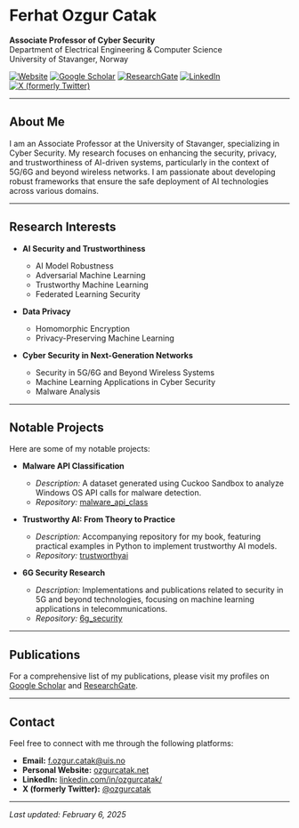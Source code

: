 # Ferhat Ozgur Catak

**Associate Professor of Cyber Security**  
Department of Electrical Engineering & Computer Science  
University of Stavanger, Norway

[![Website](https://img.shields.io/badge/Website-ozgurcatak.net-blue)](https://www.ozgurcatak.net/)
[![Google Scholar](https://img.shields.io/badge/Google_Scholar-Profile-blue)](https://scholar.google.com/citations?user=qPzUoDYAAAAJ&hl=en)
[![ResearchGate](https://img.shields.io/badge/ResearchGate-Profile-blue)](https://www.researchgate.net/profile/Ferhat_Ozgur_Catak)
[![LinkedIn](https://img.shields.io/badge/LinkedIn-Profile-blue)](https://www.linkedin.com/in/ozgurcatak/)
[![X (formerly Twitter)](https://img.shields.io/badge/X-@ozgurcatak-blue)](https://x.com/ozgurcatak)

---

## About Me

I am an Associate Professor at the University of Stavanger, specializing in Cyber Security. My research focuses on enhancing the security, privacy, and trustworthiness of AI-driven systems, particularly in the context of 5G/6G and beyond wireless networks. I am passionate about developing robust frameworks that ensure the safe deployment of AI technologies across various domains.

---

## Research Interests

- **AI Security and Trustworthiness**
  - AI Model Robustness
  - Adversarial Machine Learning
  - Trustworthy Machine Learning
  - Federated Learning Security

- **Data Privacy**
  - Homomorphic Encryption
  - Privacy-Preserving Machine Learning

- **Cyber Security in Next-Generation Networks**
  - Security in 5G/6G and Beyond Wireless Systems
  - Machine Learning Applications in Cyber Security
  - Malware Analysis

---

## Notable Projects

Here are some of my notable projects:

- **Malware API Classification**
  - *Description:* A dataset generated using Cuckoo Sandbox to analyze Windows OS API calls for malware detection.
  - *Repository:* [malware_api_class](https://github.com/ocatak/malware_api_class)

- **Trustworthy AI: From Theory to Practice**
  - *Description:* Accompanying repository for my book, featuring practical examples in Python to implement trustworthy AI models.
  - *Repository:* [trustworthyai](https://github.com/ocatak/trustworthyai)

- **6G Security Research**
  - *Description:* Implementations and publications related to security in 5G and beyond technologies, focusing on machine learning applications in telecommunications.
  - *Repository:* [6g_security](https://github.com/ocatak/6g_security)

---

## Publications

For a comprehensive list of my publications, please visit my profiles on [Google Scholar](https://scholar.google.com/citations?user=qPzUoDYAAAAJ&hl=en) and [ResearchGate](https://www.researchgate.net/profile/Ferhat_Ozgur_Catak).

---

## Contact

Feel free to connect with me through the following platforms:

- **Email:** f.ozgur.catak@uis.no
- **Personal Website:** [ozgurcatak.net](https://www.ozgurcatak.net/)
- **LinkedIn:** [linkedin.com/in/ozgurcatak/](https://www.linkedin.com/in/ozgurcatak/)
- **X (formerly Twitter):** [@ozgurcatak](https://x.com/ozgurcatak)

---

*Last updated: February 6, 2025*
